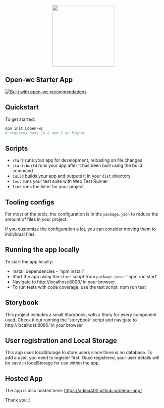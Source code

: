 <p align="center">
  <img width="200" src="https://open-wc.org/hero.png"></img>
</p>

## Open-wc Starter App

[![Built with open-wc recommendations](https://img.shields.io/badge/built%20with-open--wc-blue.svg)](https://github.com/open-wc)

## Quickstart

To get started:

```sh
npm init @open-wc
# requires node 10 & npm 6 or higher
```

## Scripts

- `start` runs your app for development, reloading on file changes
- `start:build` runs your app after it has been built using the build command
- `build` builds your app and outputs it in your `dist` directory
- `test` runs your test suite with Web Test Runner
- `lint` runs the linter for your project

## Tooling configs

For most of the tools, the configuration is in the `package.json` to reduce the amount of files in your project.

If you customize the configuration a lot, you can consider moving them to individual files.

## Running the app locally

To start the app locally:

- Install dependencies - 'npm install'
- Start the app using the `start` script from `package.json` - 'npm run start'
- Navigate to http://localhost:8000/ in your browser.
- To run tests with code coverage, use the test script: npm run test

## Storybook

This project includes a small Storybook, with a Story for every component used. Check it out running the 'storybook' script and navigate to http://localhost:8080/ in your browser

## User registration and Local Storage

This app uses localStorage to store users since there is no database. To add a user, you need to register first. Once registered, your user details will be save in localStorage for use within the app.

## Hosted App

The app is also hosted here: https://adina402.github.io/demo-app/

Thank you :)

